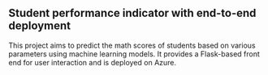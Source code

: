 ## Student performance indicator with end-to-end deployment
This project aims to predict the math scores of students based on various parameters using machine learning models. It provides a Flask-based front end for user interaction and is deployed on Azure. 
